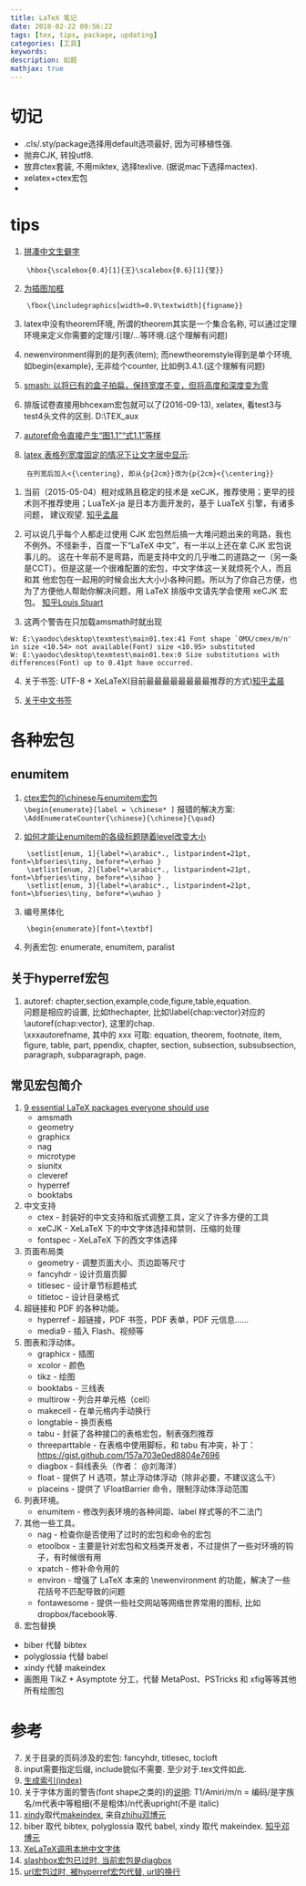 ```yaml
---
title: LaTeX 笔记
date: 2018-02-22 09:56:22
tags: [tex, tips, package, updating]
categories: [工具]
keywords:
description: 如题
mathjax: true
---
```


# 切记
* .cls/.sty/package选择用default选项最好, 因为可移植性强.
* 抛弃CJK, 转投utf8.
* 放弃ctex套装, 不用miktex, 选择texlive. (据说mac下选择mactex).
* xelatex+ctex宏包
* 


# tips

1. [拼凑中文生僻字](https://yangwenbo.com/articles/latex-tips-2010-04.html)
```
	\hbox{\scalebox{0.4}[1]{王}\scalebox{0.6}[1]{莹}}
```
2. [为插图加框](https://yangwenbo.com/articles/latex-tips-2010-04.html)
```
	\fbox{\includegraphics[width=0.9\textwidth]{figname}}
```
3. latex中没有theorem环境, 所谓的theorem其实是一个集合名称, 可以通过定理环境来定义你需要的定理/引理/...等环境.(这个理解有问题)

4. newenvironment得到的是列表(item); 而newtheoremstyle得到是单个环境,如begin{example}, 无非给个counter, 比如例3.4.1.(这个理解有问题)

5. [smash: 以将已有的盒子拍扁，保持宽度不变，但将高度和深度变为零](http://zoho.is-programmer.com/user_files/zoho/File/latexlog.pdf)

6. 排版试卷直接用bhcexam宏包就可以了(2016-09-13), xelatex, 看test3与test4头文件的区别. D:\TEX_aux

7. [autoref命令直接产生“图1.1”“式1.1”等样](http://www.latexstudio.net/archives/7446)

1. [latex 表格列宽度固定的情况下让文字居中显示](http://jincheng.blog.51cto.com/4625177/1604688): 
```
	在列宽后加入<{\centering}, 即从{p{2cm}}改为{p{2cm}<{\centering}}
```

1. 当前（2015-05-04）相对成熟且稳定的技术是 xeCJK，推荐使用；更早的技术则不推荐使用；LuaTeX-ja 是日本方面开发的，基于 LuaTeX 引擎，有诸多问题，
建议观望. [知乎孟晨](https://www.zhihu.com/question/30090572)

2. 可以说几乎每个人都走过使用 CJK 宏包然后搞一大堆问题出来的弯路，我也不例外。不怪新手，百度一下“LaTeX 中文”，有一半以上还在拿 CJK 宏包说事儿的。
这在十年前不是弯路，而是支持中文的几乎唯二的道路之一（另一条是CCT）。但是这是一个很难配置的宏包，中文字体这一关就烦死个人，而且和其
他宏包在一起用的时候会出大大小小各种问题。所以为了你自己方便，也为了方便他人帮助你解决问题，用 LaTeX 排版中文请先学会使用 xeCJK 宏包。
[知乎Louis Stuart](https://www.zhihu.com/question/30090572)

3. 这两个警告在只加载amsmath时就出现
```
W: E:\yaodoc\desktop\texmtest\main01.tex:41 Font shape `OMX/cmex/m/n' in size <10.54> not available(Font) size <10.95> substituted  
W: E:\yaodoc\desktop\texmtest\main01.tex:0 Size substitutions with differences(Font) up to 0.41pt have occurred.  
```

4. 关于书签: UTF-8 + XeLaTeX(目前最最最最最最最最推荐的方式)[知乎孟晨](https://www.zhihu.com/question/25074347)

5. [关于中文书签](https://www.zhihu.com/question/25074347)




# 各种宏包
## enumitem
1. [ctex宏包的\chinese与enumitem宏包](https://github.com/CTeX-org/ctex-kit/issues/209)  
`\begin{enumerate}[label = \chinese* ]` 报错的解决方案:   
`\AddEnumerateCounter{\chinese}{\chinese}{\quad}`

2. [如何才能让enumitem的各级标题随着level改变大小](http://bbs.ctex.org/forum.php?mod=viewthread&tid=74847)
```
	\setlist[enum, 1]{label*=\arabic*., listparindent=21pt, font=\bfseries\tiny, before*=\erhao }
	\setlist[enum, 2]{label*=\arabic*., listparindent=21pt, font=\bfseries\tiny, before*=\sihao }
	\setlist[enum, 3]{label*=\arabic*., listparindent=21pt, font=\bfseries\tiny, before*=\wuhao }
```
3. 编号黑体化  
```
	\begin{enumerate}[font=\textbf]
```

4. 列表宏包: enumerate, enumitem, paralist


## 关于hyperref宏包
1. autoref: chapter,section,example,code,figure,table,equation.  
问题是相应的设置, 比如thechapter, 比如\label{chap:vector}对应的\autoref{chap:vector}, 这里的chap.  
\xxxautorefname, 其中的 xxx 可取: equation, theorem, footnote, item, figure, table, part, ppendix, chapter, 
section, subsection, subsubsection, paragraph, subparagraph, page.


## 常见宏包简介
1. [9 essential LaTeX packages everyone should use](http://www.howtotex.com/packages/9-essential-latex-packages-everyone-should-use/)
	* amsmath
	* geometry
	* graphicx
	* nag
	* microtype
	* siunitx
	* cleveref
	* hyperref
	* booktabs
2. 中文支持
	* ctex - 封装好的中文支持和版式调整工具，定义了许多方便的工具  
	* xeCJK - XeLaTeX 下的中文字体选择和禁则、压缩的处理  
	* fontspec - XeLaTeX 下的西文字体选择  
3. 页面布局类
	- geometry - 调整页面大小、页边距等尺寸  
	- fancyhdr - 设计页眉页脚  
	- titlesec - 设计章节标题格式  
	- titletoc - 设计目录格式  
4. 超链接和 PDF 的各种功能。  
	* hyperref - 超链接，PDF 书签，PDF 表单，PDF 元信息……  
	* media9 - 插入 Flash、视频等  
5. 图表和浮动体。
	* graphicx - 插图
	* xcolor - 颜色
	* tikz - 绘图
	* booktabs - 三线表
	* multirow - 列合并单元格（cell）
	* makecell - 在单元格内手动换行
	* longtable - 换页表格
	* tabu - 封装了各种接口的表格宏包，制表强烈推荐
	* threeparttable - 在表格中使用脚标，和 tabu 有冲突，补丁：https://gist.github.com/157a703e0ed8804e7696
	* diagbox - 斜线表头（作者： @刘海洋）
	* float - 提供了 H 选项，禁止浮动体浮动（除非必要，不建议这么干）
	* placeins - 提供了 \FloatBarrier 命令，限制浮动体浮动范围
6. 列表环境。
	* enumitem - 修改列表环境的各种间距、label 样式等的不二法门
7. 其他一些工具。
	* nag - 检查你是否使用了过时的宏包和命令的宏包
	* etoolbox - 主要是针对宏包和文档类开发者，不过提供了一些对环境的钩子，有时候很有用
	* xpatch - 修补命令用的
	* environ - 增强了 LaTeX 本来的 \newenvironment 的功能，解决了一些花括号不匹配导致的问题
	* fontawesome - 提供一些社交网站等网络世界常用的图标, 比如dropbox/facebook等.
1. 宏包替换
  *  biber 代替 bibtex
  * polyglossia 代替 babel
  * xindy 代替 makeindex
  * 画图用 TikZ + Asymptote 分工，代替 MetaPost、PSTricks 和 xfig等等其他所有绘图包









# 参考

7. 关于目录的页码涉及的宏包: fancyhdr, titlesec, tocloft
8. input需要指定后缀, include貌似不需要. 至少对于.tex文件如此.  
1. [生成索引(index)](https://www.texide.com/help/latex_bib_and_index_and_ref)  
9. 关于字体方面的警告(font shape之类的)的[说明](http://bbs.ctex.org/forum.php?mod=viewthread&tid=77584): 
T1/Amiri/m/n = 编码/是字族名/m代表中等粗细(不是粗体)/n代表upright(不是 italic)
10. [xindy](https://www.ctan.org/pkg/xindy)取代[makeindex](https://www.ctan.org/pkg/makeindex), 来自[zhihu邓博元](https://www.zhihu.com/question/21088362)
11. biber 取代 bibtex, polyglossia 取代 babel, xindy 取代 makeindex. [知乎邓博元](https://www.zhihu.com/question/21088362)
12. [XeLaTeX调用本地中文字体](https://lttt.blog.ustc.edu.cn/2012/09/05/%E8%BD%AC%E8%BD%BDxelatex%E8%B0%83%E7%94%A8%E6%9C%AC%E5%9C%B0%E4%B8%AD%E6%96%87%E5%AD%97%E4%BD%93.html)
13. [slashbox宏包已过时, 当前宏包是diagbox](https://github.com/wzpan/scnuthesis/commits?author=wzpan)
14. [url宏包过时, 被hyperref宏包代替, url的换行](https://liam0205.me/2017/05/17/help-the-url-command-from-hyperref-to-break-at-line-wrapping-point/)


